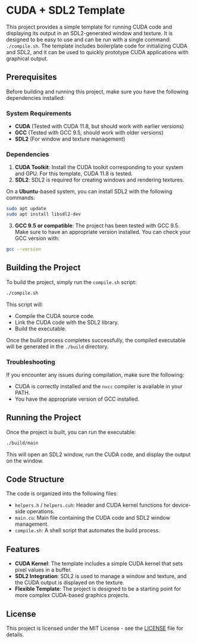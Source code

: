 
# CUDA + SDL2 Template

This project provides a simple template for running CUDA code and displaying its output in an SDL2-generated window and texture. It is designed to be easy to use and can be run with a single command: `./compile.sh`. The template includes boilerplate code for initializing CUDA and SDL2, and it can be used to quickly prototype CUDA applications with graphical output.

## Prerequisites

Before building and running this project, make sure you have the following dependencies installed:

### System Requirements
- **CUDA** (Tested with CUDA 11.8, but should work with earlier versions)
- **GCC** (Tested with GCC 9.5, should work with older versions)
- **SDL2** (For window and texture management)

### Dependencies
1. **CUDA Toolkit**: Install the CUDA toolkit corresponding to your system and GPU. For this template, CUDA 11.8 is tested.
2. **SDL2**: SDL2 is required for creating windows and rendering textures.

On a **Ubuntu**-based system, you can install SDL2 with the following commands:
```bash
sudo apt update
sudo apt install libsdl2-dev
```

3. **GCC 9.5 or compatible**: The project has been tested with GCC 9.5. Make sure to have an appropriate version installed. You can check your GCC version with:
```bash
gcc --version
```

## Building the Project

To build the project, simply run the `compile.sh` script:

```bash
./compile.sh
```

This script will:
- Compile the CUDA source code.
- Link the CUDA code with the SDL2 library.
- Build the executable.

Once the build process completes successfully, the compiled executable will be generated in the `./build` directory.

### Troubleshooting

If you encounter any issues during compilation, make sure the following:
- CUDA is correctly installed and the `nvcc` compiler is available in your PATH.
- You have the appropriate version of GCC installed.

## Running the Project

Once the project is built, you can run the executable:

```bash
./build/main
```

This will open an SDL2 window, run the CUDA code, and display the output on the window.

## Code Structure

The code is organized into the following files:

- `helpers.h` / `helpers.cuh`: Header and CUDA kernel functions for device-side operations.
- `main.cu`: Main file containing the CUDA code and SDL2 window management.
- `compile.sh`: A shell script that automates the build process.

## Features

- **CUDA Kernel**: The template includes a simple CUDA kernel that sets pixel values in a buffer.
- **SDL2 Integration**: SDL2 is used to manage a window and texture, and the CUDA output is displayed on the texture.
- **Flexible Template**: The project is designed to be a starting point for more complex CUDA-based graphics projects.

## License

This project is licensed under the MIT License - see the [LICENSE](LICENSE) file for details.
